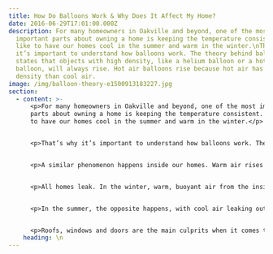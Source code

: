 ```yaml
---
title: How Do Balloons Work & Why Does It Affect My Home?
date: 2016-06-29T17:01:00.000Z
description: For many homeowners in Oakville and beyond, one of the most
  important parts about owning a home is keeping the temperature consistent. We
  like to have our homes cool in the summer and warm in the winter.\nThat’s why
  it’s important to understand how balloons work. The theory behind balloons
  states that objects with high density, like a helium balloon or a hot air
  balloon, will always rise. Hot air balloons rise because hot air has a higher
  density than cool air.
image: /img/balloon-theory-e1500913183227.jpg
section:
  - content: >-
      <p>For many homeowners in Oakville and beyond, one of the most important
      parts about owning a home is keeping the temperature consistent. We like
      to have our homes cool in the summer and warm in the winter.</p>


      <p>That’s why it’s important to understand how balloons work. The theory behind balloons states that objects with high density, like a helium balloon or a hot air balloon, will always rise. Hot air balloons rise because hot air has a higher density than cool air.</p>


      <p>A similar phenomenon happens inside our homes. Warm air rises in our homes because it is surrounded by cool, lower-density air. It wants to move into a space with lower density.</p>


      <p>All homes leak. In the winter, warm, buoyant air from the inside will leak out of your home through the spaces in the roof. At the same time, cool air will enter the bottom level of your house through the gaps in doors and windows. You will get a hot upstairs and a cool downstairs. Improper fittings on your windows and doors will lead to a more dramatic difference.</p>


      <p>In the summer, the opposite happens, with cool air leaking out and warm air leaking in. This is also how our homes lose air pressure. Any leaks in your roof, windows or doors can lead to a buildup of moisture in your windows, which causes mildew to form.</p>


      <p>Roofs, windows and doors are the main culprits when it comes to heat loss in the winter and cool air loss in the summer. That’s why it is so important to have your roof inspected regularly and have new windows installed if they’re starting to leak excessively. This will be the best way to prevent the growth of mildew in these parts of your home.</p>
    heading: \n
---
```

